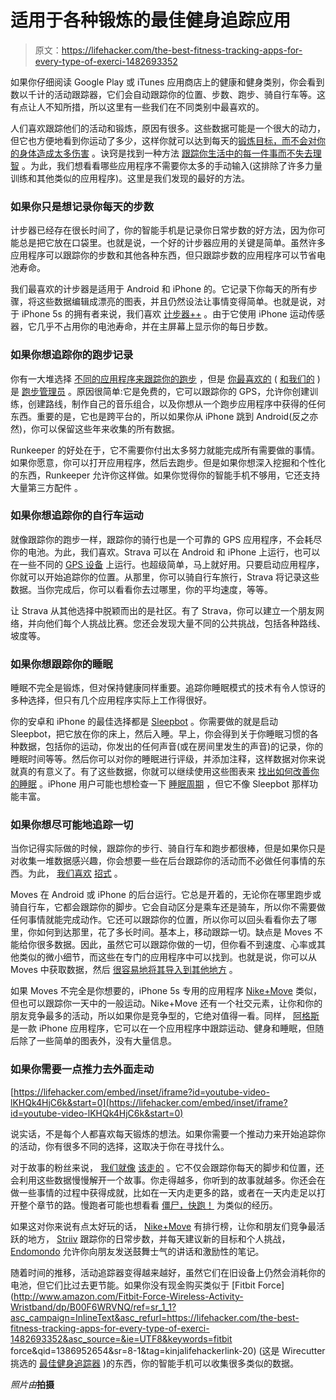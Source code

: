 # 适用于各种锻炼的最佳健身追踪应用

> 原文：<https://lifehacker.com/the-best-fitness-tracking-apps-for-every-type-of-exerci-1482693352>

如果你仔细阅读 Google Play 或 iTunes 应用商店上的健康和健身类别，你会看到数以千计的活动跟踪器，它们会自动跟踪你的位置、步数、跑步、骑自行车等。这有点让人不知所措，所以这里有一些我们在不同类别中最喜欢的。



人们喜欢跟踪他们的活动和锻炼，原因有很多。这些数据可能是一个很大的动力，但它也方便地看到你运动了多少，这样你就可以达到每天的[锻炼目标，而不会对你的身体造成太多伤害](https://itunes.apple.com/us/app/argus-motion-fitness-tracker/id624329444?mt=8) 。诀窍是找到一种方法 [跟踪你生活中的每一件事而不失去理智](http://lifehacker.com/how-to-track-everything-in-your-life-without-going-craz-1466537828) 。为此，我们想看看哪些应用程序不需要你太多的手动输入(这排除了许多力量训练和其他类似的应用程序)。这里是我们发现的最好的方法。

### 如果你只是想记录你每天的步数

计步器已经存在很长时间了，你的智能手机是记录你日常步数的好方法，因为你可能总是把它放在口袋里。也就是说，一个好的计步器应用的关键是简单。虽然许多应用程序可以跟踪你的步数和其他各种东西，但只跟踪步数的应用程序可以节省电池寿命。

我们最喜欢的计步器是适用于 Android 和 iPhone 的。它记录下你每天的所有步骤，将这些数据编辑成漂亮的图表，并且仍然设法让事情变得简单。也就是说，对于 iPhone 5s 的拥有者来说，我们喜欢 [计步器++](https://itunes.apple.com/us/app/pedometer++/id712286167?mt=8) 。由于它使用 iPhone 运动传感器，它几乎不占用你的电池寿命，并在主屏幕上显示你的每日步数。

### 如果你想追踪你的跑步记录

你有一大堆选择 [不同的应用程序来跟踪你的跑步](https://lifehacker.com/five-best-smartphone-running-apps-5929709) ，但是 [你最喜欢的](http://lifehacker.com/most-popular-smartphone-running-app-runkeeper-5930554) ( [和我们的](http://lifehacker.com/runkeeper-pro-our-favorite-mobile-running-app-is-free-t-5721336) )是 [跑步管理员](http://runkeeper.com/) 。原因很简单:它是免费的，它可以跟踪你的 GPS，允许你创建训练，创建路线，制作自己的音乐组合，以及你想从一个跑步应用程序中获得的任何东西。重要的是，它也是跨平台的，所以如果你从 iPhone 跳到 Android(反之亦然)，你可以保留这些年来收集的所有数据。

Runkeeper 的好处在于，它不需要你付出太多努力就能完成所有需要做的事情。如果你愿意，你可以打开应用程序，然后去跑步。但是如果你想深入挖掘和个性化的东西，Runkeeper 允许你这样做。如果你觉得你的智能手机不够用，它还支持大量第三方配件 。

### 如果你想追踪你的自行车运动

就像跟踪你的跑步一样，跟踪你的骑行也是一个可靠的 GPS 应用程序，不会耗尽你的电池。为此，我们喜欢。Strava 可以在 Android 和 iPhone 上运行，也可以在一些不同的 [GPS 设备](http://www.strava.com/how-it-works) 上运行。也超级简单，马上就好用。只要启动应用程序，你就可以开始追踪你的位置。从那里，你可以骑自行车旅行，Strava 将记录这些数据。当你完成后，你可以看看你去过哪里，你的平均速度，等等。

让 Strava 从其他选择中脱颖而出的是社区。有了 Strava，你可以建立一个朋友网络，并向他们每个人挑战比赛。您还会发现大量不同的公共挑战，包括各种路线、坡度等。

### 如果你想跟踪你的睡眠

睡眠不完全是锻炼，但对保持健康同样重要。追踪你睡眠模式的技术有令人惊讶的多种选择，但只有几个应用程序实际上工作得很好。

你的安卓和 iPhone 的最佳选择都是 [Sleepbot](http://mysleepbot.com/) 。你需要做的就是启动 Sleepbot，把它放在你的床上，然后入睡。早上，你会得到关于你睡眠习惯的各种数据，包括你的运动，你发出的任何声音(或在房间里发生的声音)的记录，你的睡眠时间等等。然后你可以对你的睡眠进行评级，并添加注释，这样数据对你来说就真的有意义了。有了这些数据，你就可以继续使用这些图表来 [找出如何改善你的睡眠](https://lifehacker.com/how-i-achieved-better-sleep-with-the-help-of-technology-5828581) 。iPhone 用户可能也想检查一下 [睡眠周期](https://itunes.apple.com/app/sleep-cycle-alarm-clock/id320606217) ，但它不像 Sleepbot 那样功能丰富。

### 如果你想尽可能地追踪一切

当你记得实际做的时候，跟踪你的步行、骑自行车和跑步都很棒，但是如果你只是对收集一堆数据感兴趣，你会想要一些在后台跟踪你的活动而不必做任何事情的东西。为此， [我们喜欢](https://lifehacker.com/moves-for-iphone-automatically-tracks-your-every-step-t-5979493) [招式](http://www.moves-app.com/) 。

Moves 在 Android 或 iPhone 的后台运行。它总是开着的，无论你在哪里跑步或骑自行车，它都会跟踪你的脚步。它会自动区分是乘车还是骑车，所以你不需要做任何事情就能完成动作。它还可以跟踪你的位置，所以你可以回头看看你去了哪里，你如何到达那里，花了多长时间。基本上，移动跟踪一切。缺点是 Moves 不能给你很多数据。因此，虽然它可以跟踪你做的一切，但你看不到速度、心率或其他类似的微小细节，而这些在专门的应用程序中可以找到。也就是说，你可以从 Moves 中获取数据，然后 [很容易地将其导入到其他地方](https://apps.moves-app.com/) 。

如果 Moves 不完全是你想要的，iPhone 5s 专用的应用程序 [Nike+Move](https://itunes.apple.com/us/app/nike+-move/id712498492?mt=8) 类似，但也可以跟踪你一天中的一般运动。Nike+Move 还有一个社交元素，让你和你的朋友竞争最多的活动，所以如果你是竞争型的，它绝对值得一看。同样， [阿格斯](https://itunes.apple.com/us/app/argus-motion-fitness-tracker/id624329444?mt=8) 是一款 iPhone 应用程序，它可以在一个应用程序中跟踪运动、健身和睡眠，但随后除了一些简单的图表外，没有大量信息。

### 如果你需要一点推力去外面走动

 [https://lifehacker.com/embed/inset/iframe?id=youtube-video-lKHQk4HjC6k&start=0](https://lifehacker.com/embed/inset/iframe?id=youtube-video-lKHQk4HjC6k&start=0) 

说实话，不是每个人都喜欢每天锻炼的想法。如果你需要一个推动力来开始追踪你的活动，你有很多不同的选择，这取决于你在寻找什么。

对于故事的粉丝来说， [我们就像](https://lifehacker.com/the-walk-motivates-you-to-exercise-with-a-story-1481144359) [该走的](https://www.thewalkgame.com/) 。它不仅会跟踪你每天的脚步和位置，还会利用这些数据慢慢解开一个故事。你走得越多，你听到的故事就越多。你还会在做一些事情的过程中获得成就，比如在一天内走更多的路，或者在一天内走足以打开整个章节的路。慢跑者可能也想看看 [僵尸，快跑！](https://www.zombiesrungame.com/) 为类似的经历。

如果这对你来说有点太好玩的话， [Nike+Move](https://itunes.apple.com/us/app/nike+-move/id712498492?mt=8) 有排行榜，让你和朋友们竞争最活跃的地方， [Striiv](http://www.striiv.com/products/striivapp/) 跟踪你的日常步数，并每天建议新的目标和个人挑战， [Endomondo](http://www.endomondo.com/login) 允许你向朋友发送鼓舞士气的讲话和激励性的笔记。

随着时间的推移，活动追踪器变得越来越好，虽然它们在旧设备上仍然会消耗你的电池，但它们比过去更节能。如果你没有现金购买类似于 [Fitbit Force](http://www.amazon.com/Fitbit-Force-Wireless-Activity-Wristband/dp/B00F6WRVNQ/ref=sr_1_1?asc_campaign=InlineText&asc_refurl=https://lifehacker.com/the-best-fitness-tracking-apps-for-every-type-of-exerci-1482693352&asc_source=&ie=UTF8&keywords=fitbit force&qid=1386952654&sr=8-1&tag=kinjalifehackerlink-20) (这是 Wirecutter 挑选的 [最佳健身追踪器](http://thewirecutter.com/reviews/best-fitness-tracker/) )的东西，你的智能手机可以收集很多类似的数据。

*照片由*<small></small>**拍摄**